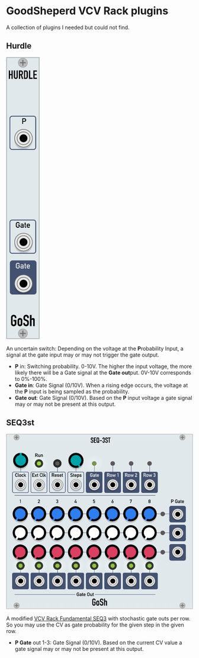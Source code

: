 # GoodSheperd VCV Rack plugins

A collection of plugins I needed but could not find.

## Hurdle

![Hurdle](./doc/hurdle.png)

An uncertain switch: Depending on the voltage at the **P**robability Input, a signal at the gate input may or may not trigger the gate output.

* **P** in: Switching probability. 0-10V. The higher the input voltage, the more likely there will be a Gate signal at the **Gate out**put. 0V-10V corresponds to 0%-100%.
* **Gate in**: Gate Signal (0/10V). When a rising edge occurs, the voltage at the **P** input is being sampled as the probability.
* **Gate out**: Gate Signal (0/10V). Based on the **P** input voltage a gate signal may or may not be present at this output.

## SEQ3st

![SEQ3st](./doc/seq3st.png)

A modified [VCV Rack Fundamental SEQ3](https://vcvrack.com/Fundamental.html) with stochastic gate outs per row. So you may use the CV as gate probability for the given step in the given row.

* **P Gate** out 1-3: Gate Signal (0/10V). Based on the current CV value a gate signal may or may not be present at this output.
